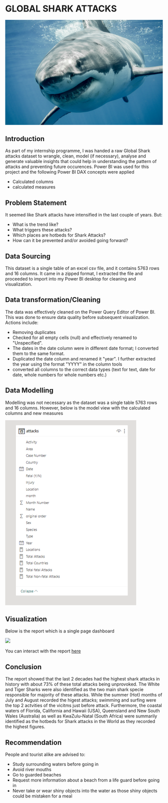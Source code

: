 # GLOBAL SHARK ATTACKS
![](SHARK_ATTACK_IMAGE.jfif)
## Introduction
As part of my internship programme, I was handed a raw Global Shark attacks dataset to wrangle, clean, model (if necessary), analyse and generate valuable insights that could help in understanding the pattern of attacks and preventing future occurences. Power BI was used for this project and the following Power BI DAX concepts were applied

- Calculated columns
- calculated measures



## Problem Statement
It seemed like Shark attacks have intensified in the last couple of years. But:

- What is the trend like?
- What triggers these attacks?
- Which places are hotbeds for Shark Attacks?
- How can it be prevented and/or avoided going forward?



## Data Sourcing
This dataset is a single table of an excel csv file, and it contains 5763 rows and 16 columns. It came in a zipped format, I extracted the file and proceeded to import into my Power BI desktop for cleaning and visualization.



## Data transformation/Cleaning
The data was effectively cleaned on the Power Query Editor of Power BI. This was done to ensure data quality before subsequent visualization. Actions include:

- Removing duplicates
- Checked for all empty cells (null) and effectively renamed to "Unspecified".
- The dates in the date column were in different date format; I converted them to the same format.
- Duplicated the date column and renamed it "year". I further extracted the year using the format "YYYY" in the column tools
- converted all columns to the correct data types (text for text, date for date, whole numbers for whole numbers etc.)



## Data Modelling
Modelling was not necessary as the dataset was a single table 5763 rows and 16 columns. However, below is the model view with the calculated columns and new measures

![](SHARK_ATTACK_MODEL_VIEW.png)




## Visualization
Below is the report which is a single page dashboard

![](GLOBAL_SHARK_ATTACKS_DASHBOARD.jpg)

You can interact with the report [here](https://app.powerbi.com/groups/me/reports/8b5da2e6-3835-4111-b046-00b6d4b891b1/ReportSection671bb8b7525cb9b706ac?experience=power-bi)




## Conclusion 
The report showed that the last 2 decades had the highest shark attacks in history with about 73% of these total attacks being unprovoked. The White and Tiger Sharks were also identified as the two main shark specie responsible for majority of these attacks. While the summer (Hot) months of July and August recorded the higest attacks; swimming and surfing were the top 2 actvities of the vicitms just before attack. Furthermore, the coastal waters of Florida, California and Hawaii (USA), Queensland and New South Wales (Australia) as well as KwaZulu-Natal (South Africa) were summarily identified as the hotbeds for Shark attacks in the World as they recorded the highest figures.  



## Recommendation

People and tourist alike are advised to:

- Study surrounding waters before going in
- Avoid river mouths
- Go to guarded beaches
- Request more information about a beach from a life guard before going in
- Never take or wear shiny objects into the water as those shiny objects could be mistaken for a meal

